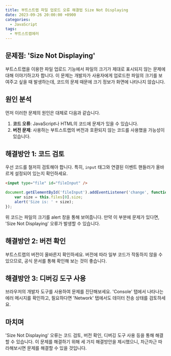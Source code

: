 ```yaml
---
title: 부트스트랩 파일 업로드 오류 해결법 Size Not Displaying
date: 2023-09-26 20:00:00 +0900
categories:
  - JavaScript
tags:
  - 부트스트랩에러
---
```


## 문제점: 'Size Not Displaying'

부트스트랩을 이용한 파일 업로드 기능에서 파일의 크기가 제대로 표시되지 않는 문제에 대해 이야기하고자 합니다. 이 문제는 개발자가 사용자에게 업로드한 파일의 크기를 보여주고 싶을 때 발생하는데, 코드의 문제 때문에 크기 정보가 화면에 나타나지 않습니다.

## 원인 분석

먼저 이러한 문제의 원인은 대체로 다음과 같습니다.

1. **코드 오류**: JavaScript나 HTML의 코드에 문제가 있을 수 있습니다.
2. **버전 문제**: 사용하는 부트스트랩의 버전과 호환되지 않는 코드를 사용했을 가능성이 있습니다.

## 해결방안 1: 코드 검토

우선 코드를 철저히 검토해야 합니다. 특히, `input` 태그와 연결된 이벤트 핸들러가 올바르게 설정되어 있는지 확인하세요. 

```html
<input type="file" id="fileInput" />
```

```javascript
document.getElementById('fileInput').addEventListener('change', function() {
    var size = this.files[0].size;
    alert('Size is: ' + size);
});
```

위 코드는 파일의 크기를 alert 창을 통해 보여줍니다. 만약 이 부분에 문제가 있다면, 'Size Not Displaying' 오류가 발생할 수 있습니다.

## 해결방안 2: 버전 확인

부트스트랩의 버전이 올바른지 확인하세요. 버전에 따라 일부 코드가 작동하지 않을 수 있으므로, 공식 문서를 통해 확인해 보는 것이 좋습니다.

## 해결방안 3: 디버깅 도구 사용

브라우저의 개발자 도구를 사용하여 문제를 진단해보세요. 'Console' 탭에서 나타나는 에러 메시지를 확인하고, 필요하다면 'Network' 탭에서도 데이터 전송 상태를 검토하세요.

## 마치며

'Size Not Displaying' 오류는 코드 검토, 버전 확인, 디버깅 도구 사용 등을 통해 해결할 수 있습니다. 이 문제를 해결하기 위해 세 가지 해결방안을 제시했으니, 차근차근 따라해보시면 문제를 해결할 수 있을 것입니다.